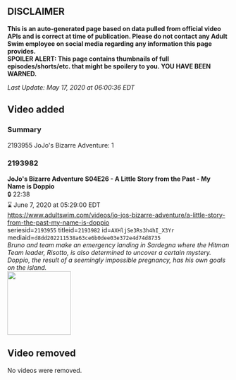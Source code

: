## DISCLAIMER
**This is an auto-generated page based on data pulled from official video APIs and is correct at time of publication. Please do not contact any Adult Swim employee on social media regarding any information this page provides.**  
**SPOILER ALERT: This page contains thumbnails of full episodes/shorts/etc. that might be spoilery to you. YOU HAVE BEEN WARNED.**  

_Last Update: May 17, 2020 at 06:00:36 EDT_
## Video added
### Summary
2193955 JoJo's Bizarre Adventure: 1  
### 2193982
**JoJo's Bizarre Adventure S04E26 - A Little Story from the Past - My Name is Doppio**  
 🔒 22:38  
⌛ June 7, 2020 at 05:29:00 EDT  
https://www.adultswim.com/videos/jo-jos-bizarre-adventure/a-little-story-from-the-past-my-name-is-doppio  
seriesid=`2193955` titleid=`2193982` id=`AXHljSe3Rs3h4hI_X3Yr` mediaid=`d8dd202211538a63ce6b0dee03e372e4d74d8735`  
_Bruno and team make an emergency landing in Sardegna where the Hitman Team leader, Risotto, is also determined to uncover a certain mystery. Doppio, the result of a seemingly impossible pregnancy, has his own goals on the island._  
<a href="https://media.cdn.adultswim.com/uploads/20200505/thumbnails/2_20551155581-jojo_goldenwind_026.jpg"><img src="https://media.cdn.adultswim.com/uploads/20200505/thumbnails/2_20551155581-jojo_goldenwind_026.jpg" height="144px" /></a>
## Video removed
No videos were removed.  
